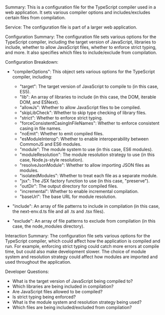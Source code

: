Summary:
This is a configuration file for the TypeScript compiler used in a web application. It sets various compiler options and includes/excludes certain files from compilation.

Service:
The configuration file is part of a larger web application.

Configuration Summary:
The configuration file sets various options for the TypeScript compiler, including the target version of JavaScript, libraries to include, whether to allow JavaScript files, whether to enforce strict typing, and more. It also specifies which files to include/exclude from compilation.

Configuration Breakdown:
- "compilerOptions": This object sets various options for the TypeScript compiler, including:
  - "target": The target version of JavaScript to compile to (in this case, ES5).
  - "lib": An array of libraries to include (in this case, the DOM, iterable DOM, and ESNext).
  - "allowJs": Whether to allow JavaScript files to be compiled.
  - "skipLibCheck": Whether to skip type checking of library files.
  - "strict": Whether to enforce strict typing.
  - "forceConsistentCasingInFileNames": Whether to enforce consistent casing in file names.
  - "noEmit": Whether to emit compiled files.
  - "esModuleInterop": Whether to enable interoperability between CommonJS and ES6 modules.
  - "module": The module system to use (in this case, ES6 modules).
  - "moduleResolution": The module resolution strategy to use (in this case, Node.js-style resolution).
  - "resolveJsonModule": Whether to allow importing JSON files as modules.
  - "isolatedModules": Whether to treat each file as a separate module.
  - "jsx": The JSX factory function to use (in this case, "preserve").
  - "outDir": The output directory for compiled files.
  - "incremental": Whether to enable incremental compilation.
  - "baseUrl": The base URL for module resolution.

- "include": An array of file patterns to include in compilation (in this case, the next-env.d.ts file and all .ts and .tsx files).

- "exclude": An array of file patterns to exclude from compilation (in this case, the node_modules directory).

Interaction Summary:
The configuration file sets various options for the TypeScript compiler, which could affect how the application is compiled and run. For example, enforcing strict typing could catch more errors at compile time, but could also make development slower. The choice of module system and resolution strategy could affect how modules are imported and used throughout the application.

Developer Questions:
- What is the target version of JavaScript being compiled to?
- Which libraries are being included in compilation?
- Are JavaScript files allowed to be compiled?
- Is strict typing being enforced?
- What is the module system and resolution strategy being used?
- Which files are being included/excluded from compilation?